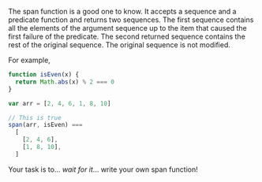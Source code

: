 The span function is a good one to know. It accepts a sequence and a predicate function and returns two sequences. The first sequence contains all the elements of the argument sequence up to the item that caused the first failure of the predicate. The second returned sequence contains the rest of the original sequence. The original sequence is not modified.

For example,

```js
function isEven(x) {
  return Math.abs(x) % 2 === 0
}

var arr = [2, 4, 6, 1, 8, 10]

// This is true
span(arr, isEven) ===
  [
    [2, 4, 6],
    [1, 8, 10],
  ]
```

Your task is to... _wait for it_... write your own span function!
